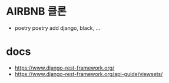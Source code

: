 # AIRBNB 클론

- poetry
  poetry add django, black, ...

# docs

- https://www.django-rest-framework.org/
- https://www.django-rest-framework.org/api-guide/viewsets/
